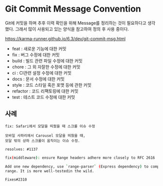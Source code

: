 # Git Commit Message Convention

Git에 커밋을 하며 추후 이력 확인을 위해 Message를 정리하는 것이 필요하다고 생각했다. 그래서 많이 사용되고 있는 양식을 참고하여 정의 후 사용 중이다.

https://karma-runner.github.io/6.3/dev/git-commit-msg.html

- feat : 새로운 기능에 대한 커밋
- fix : 버그 수정에 대한 커밋
- build : 빌드 관련 파일 수정에 대한 커밋
- chore : 그 외 자잘한 수정에 대한 커밋
- ci : CI관련 설정 수정에 대한 커밋
- docs : 문서 수정에 대한 커밋
- style : 코드 스타일 혹은 포맷 등에 관한 커밋
- refactor :  코드 리팩토링에 대한 커밋
- test : 테스트 코드 수정에 대한 커밋

## 사례

```tsx
fix: Safari에서 모달을 띄웠을 때 스크롤 이슈 수정

모바일 사파리에서 Carousel 모달을 띄웠을 때,
모달 밖의 상하 스크롤이 움직이는 이슈 수정.

resolves: #1137
```

```bash
fix(middleware): ensure Range headers adhere more closely to RFC 2616

Add one new dependency, use `range-parser` (Express dependency) to compute
range. It is more well-testedin the wild.

Fixes#2310
```